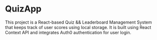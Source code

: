 # QuizApp
This project is a React-based Quiz &amp;&amp; Leaderboard Management System that keeps track of user scores using local storage. It is built using React Context API and integrates Auth0 authentication for user login.

